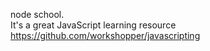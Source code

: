 
node school.  
It's a great JavaScript learning resource
https://github.com/workshopper/javascripting       





